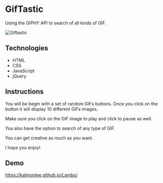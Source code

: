 # GifTastic

Using the GIPHY API to search of all kinds of GIF.

![Giftastic](https://user-images.githubusercontent.com/52462582/69443751-08bc6b00-0d1d-11ea-933c-39c7dcc20448.png)

## Technologies

* HTML
* CSS
* JavaScript
* jQuery

## Instructions

You will be begin with a set of random GIFs buttons. Once you click on the button it will display 10 different GIFs images.

Make sure you click on the GIF image to play and click to pause as well.

You also have the option to search of any type of GIF.

You can get creative as much as you want.

I hope you enjoy!

## Demo

https://kalmontee.github.io/Lambo/

